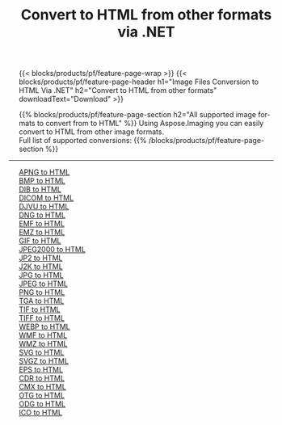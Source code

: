 ﻿---
title: Convert to HTML from other formats via .NET 
weight: 3920
url: /net/conversion/to/html 
lang: en
langdirlevel: 2
locales: zh-hans,ja,it,ru,de,es,fr,nl,id,lt,pl,pt,vi,tr,ko,zh-hant,ar,hi,th,sv,cs,uk,he
description: Using Aspose.Imaging you can easily convert to HTML from other formats
---

{{< blocks/products/pf/feature-page-wrap >}}
{{< blocks/products/pf/feature-page-header h1="Image Files Conversion to HTML Via .NET" h2="Convert to HTML from other formats" downloadText="Download" >}}


{{% blocks/products/pf/feature-page-section  h2="All supported image formats to convert from to HTML" %}}
Using Aspose.Imaging you can easily convert to HTML from other image formats.
<br/>
Full list of supported conversions:
{{% /blocks/products/pf/feature-page-section %}}
<div class="container-fluid productfamilypage bg-gray">
    <div class="convertypes bg-gray agp-content section">
        <div class="container">
		<hr style="margin-left:-20px;"/>
		<div class="row other-converters">
		    <div class='col-md-2 other-converter remove-lp remove-rp'><a href="/imaging/net/conversion/apng-to-html" >APNG to HTML</a></div>
<div class='col-md-2 other-converter remove-lp remove-rp'><a href="/imaging/net/conversion/bmp-to-html" >BMP to HTML</a></div>
<div class='col-md-2 other-converter remove-lp remove-rp'><a href="/imaging/net/conversion/dib-to-html" >DIB to HTML</a></div>
<div class='col-md-2 other-converter remove-lp remove-rp'><a href="/imaging/net/conversion/dicom-to-html" >DICOM to HTML</a></div>
<div class='col-md-2 other-converter remove-lp remove-rp'><a href="/imaging/net/conversion/djvu-to-html" >DJVU to HTML</a></div>
<div class='col-md-2 other-converter remove-lp remove-rp'><a href="/imaging/net/conversion/dng-to-html" >DNG to HTML</a></div>
<div class='col-md-2 other-converter remove-lp remove-rp'><a href="/imaging/net/conversion/emf-to-html" >EMF to HTML</a></div>
<div class='col-md-2 other-converter remove-lp remove-rp'><a href="/imaging/net/conversion/emz-to-html" >EMZ to HTML</a></div>
<div class='col-md-2 other-converter remove-lp remove-rp'><a href="/imaging/net/conversion/gif-to-html" >GIF to HTML</a></div>
<div class='col-md-2 other-converter remove-lp remove-rp'><a href="/imaging/net/conversion/jpeg2000-to-html" >JPEG2000 to HTML</a></div>
<div class='col-md-2 other-converter remove-lp remove-rp'><a href="/imaging/net/conversion/jp2-to-html" >JP2 to HTML</a></div>
<div class='col-md-2 other-converter remove-lp remove-rp'><a href="/imaging/net/conversion/j2k-to-html" >J2K to HTML</a></div>
<div class='col-md-2 other-converter remove-lp remove-rp'><a href="/imaging/net/conversion/jpg-to-html" >JPG to HTML</a></div>
<div class='col-md-2 other-converter remove-lp remove-rp'><a href="/imaging/net/conversion/jpeg-to-html" >JPEG to HTML</a></div>
<div class='col-md-2 other-converter remove-lp remove-rp'><a href="/imaging/net/conversion/png-to-html" >PNG to HTML</a></div>
<div class='col-md-2 other-converter remove-lp remove-rp'><a href="/imaging/net/conversion/tga-to-html" >TGA to HTML</a></div>
<div class='col-md-2 other-converter remove-lp remove-rp'><a href="/imaging/net/conversion/tif-to-html" >TIF to HTML</a></div>
<div class='col-md-2 other-converter remove-lp remove-rp'><a href="/imaging/net/conversion/tiff-to-html" >TIFF to HTML</a></div>
<div class='col-md-2 other-converter remove-lp remove-rp'><a href="/imaging/net/conversion/webp-to-html" >WEBP to HTML</a></div>
<div class='col-md-2 other-converter remove-lp remove-rp'><a href="/imaging/net/conversion/wmf-to-html" >WMF to HTML</a></div>
<div class='col-md-2 other-converter remove-lp remove-rp'><a href="/imaging/net/conversion/wmz-to-html" >WMZ to HTML</a></div>
<div class='col-md-2 other-converter remove-lp remove-rp'><a href="/imaging/net/conversion/svg-to-html" >SVG to HTML</a></div>
<div class='col-md-2 other-converter remove-lp remove-rp'><a href="/imaging/net/conversion/svgz-to-html" >SVGZ to HTML</a></div>
<div class='col-md-2 other-converter remove-lp remove-rp'><a href="/imaging/net/conversion/eps-to-html" >EPS to HTML</a></div>
<div class='col-md-2 other-converter remove-lp remove-rp'><a href="/imaging/net/conversion/cdr-to-html" >CDR to HTML</a></div>
<div class='col-md-2 other-converter remove-lp remove-rp'><a href="/imaging/net/conversion/cmx-to-html" >CMX to HTML</a></div>
<div class='col-md-2 other-converter remove-lp remove-rp'><a href="/imaging/net/conversion/otg-to-html" >OTG to HTML</a></div>
<div class='col-md-2 other-converter remove-lp remove-rp'><a href="/imaging/net/conversion/odg-to-html" >ODG to HTML</a></div>
<div class='col-md-2 other-converter remove-lp remove-rp'><a href="/imaging/net/conversion/ico-to-html" >ICO to HTML</a></div>
                </div>
        </div>
    </div>
</div>
<br/>

